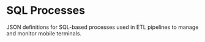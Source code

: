 # SQL Processes

JSON definitions for SQL-based processes used in ETL pipelines to manage and monitor mobile terminals.

